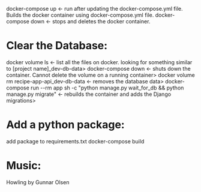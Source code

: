 docker-compose up <- run after updating the docker-compose.yml file. Builds the docker container using docker-compose.yml file.
docker-compose down <- stops and deletes the docker container.

# Clear the Database:
docker volume ls <- list all the files on docker. looking for something similar to [project name]_dev-db-data>
docker-compose down <- shuts down the container. Cannot delete the volume on a running container>
docker volume rm recipe-app-api_dev-db-data <- removes the database data>
docker-compose run --rm app sh -c "python manage.py wait_for_db && python manage.py migrate" <- rebuilds the container and adds the Django migrations>

# Add a python package:
add package to requirements.txt
docker-compose build


# Music:
Howling by Gunnar Olsen